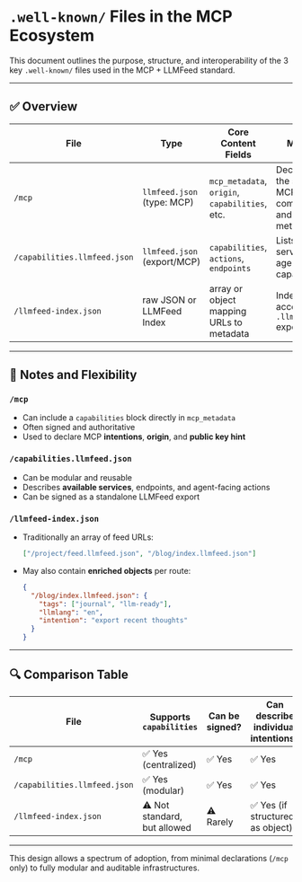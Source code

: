 # `.well-known/` Files in the MCP Ecosystem

This document outlines the purpose, structure, and interoperability of the 3 key `.well-known/` files used in the MCP + LLMFeed standard.

---

## ✅ Overview

| File                          | Type                        | Core Content Fields                                | Meaning                                                           |
|-------------------------------|-----------------------------|----------------------------------------------------|-------------------------------------------------------------------|
| `/mcp`                        | `llmfeed.json` (type: MCP)  | `mcp_metadata`, `origin`, `capabilities`, etc.     | Declares that the site is MCP-compatible and exposes metadata     |
| `/capabilities.llmfeed.json`  | `llmfeed.json` (export/MCP) | `capabilities`, `actions`, `endpoints`             | Lists available services or agent capabilities                   |
| `/llmfeed-index.json`         | raw JSON or LLMFeed Index   | array or object mapping URLs to metadata           | Indexes all accessible `.llmfeed.json` exports                   |

---

## 🧩 Notes and Flexibility

### `/mcp`

- Can include a `capabilities` block directly in `mcp_metadata`
- Often signed and authoritative
- Used to declare MCP **intentions**, **origin**, and **public key hint**

### `/capabilities.llmfeed.json`

- Can be modular and reusable
- Describes **available services**, endpoints, and agent-facing actions
- Can be signed as a standalone LLMFeed export

### `/llmfeed-index.json`

- Traditionally an array of feed URLs:
  ```json
  ["/project/feed.llmfeed.json", "/blog/index.llmfeed.json"]
  ```

- May also contain **enriched objects** per route:
  ```json
  {
    "/blog/index.llmfeed.json": {
      "tags": ["journal", "llm-ready"],
      "llmlang": "en",
      "intention": "export recent thoughts"
    }
  }
  ```

---

## 🔍 Comparison Table

| File                     | Supports `capabilities` | Can be signed? | Can describe individual intentions? |
|--------------------------|--------------------------|----------------|-------------------------------------|
| `/mcp`                   | ✅ Yes (centralized)     | ✅ Yes         | ✅ Yes                              |
| `/capabilities.llmfeed.json` | ✅ Yes (modular)        | ✅ Yes         | ✅ Yes                              |
| `/llmfeed-index.json`    | ⚠️ Not standard, but allowed | ⚠️ Rarely     | ✅ Yes (if structured as object)    |

---

This design allows a spectrum of adoption, from minimal declarations (`/mcp` only) to fully modular and auditable infrastructures.

